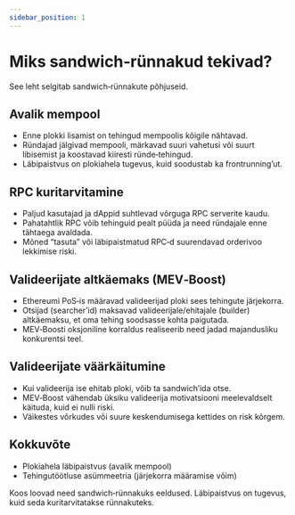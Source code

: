 ```yaml
---
sidebar_position: 1
---
```


# Miks sandwich‑rünnakud tekivad?

See leht selgitab sandwich‑rünnakute põhjuseid.

## Avalik mempool
- Enne plokki lisamist on tehingud mempoolis kõigile nähtavad.
- Ründajad jälgivad mempooli, märkavad suuri vahetusi või suurt libisemist ja koostavad kiiresti ründe‑tehingud.
- Läbipaistvus on plokiahela tugevus, kuid soodustab ka frontrunning’ut.

## RPC kuritarvitamine
- Paljud kasutajad ja dAppid suhtlevad võrguga RPC serverite kaudu.
- Pahatahtlik RPC võib tehinguid pealt püüda ja need ründajale enne tähtaega avaldada.
- Mõned “tasuta” või läbipaistmatud RPC‑d suurendavad orderivoo lekkimise riski.

## Valideerijate altkäemaks (MEV‑Boost)
- Ethereumi PoS‑is määravad valideerijad ploki sees tehingute järjekorra.
- Otsijad (searcher’id) maksavad valideerijale/ehitajale (builder) altkäemaksu, et oma tehing soodsasse kohta paigutada.
- MEV‑Boosti oksjoniline korraldus realiseerib need jadad majandusliku konkurentsi teel.

## Valideerijate väärkäitumine
- Kui valideerija ise ehitab ploki, võib ta sandwich’ida otse.
- MEV‑Boost vähendab üksiku valideerija motivatsiooni meelevaldselt käituda, kuid ei nulli riski.
- Väikestes võrkudes või suure keskendumisega kettides on risk kõrgem.

## Kokkuvõte
- Plokiahela läbipaistvus (avalik mempool)
- Tehingutöötluse asümmeetria (järjekorra määramise võim)

Koos loovad need sandwich‑rünnakuks eeldused. Läbipaistvus on tugevus, kuid seda kuritarvitatakse rünnakuteks.

